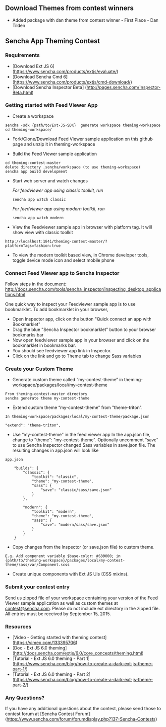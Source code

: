 ## Download Themes from contest winners
* Added package with dan theme from contest winner - First Place - Dan Tilden

## Sencha App Theming Contest

### Requirements
* [Download Ext JS 6] (https://www.sencha.com/products/extjs/evaluate/)
* [Download Sencha Cmd 6] (https://www.sencha.com/products/extjs/cmd-download/)
* [Download Sencha Inspector Beta] (http://pages.sencha.com/Inspector-Beta.html)


### Getting started with Feed Viewer App

* Create a workspace
```
sencha -sdk {path/to/Ext-JS-SDK}  generate workspace theming-workspace
cd theming-workspace/
```
* Fork/Clone/Download Feed Viewer sample application on this github page and unzip it in theming-workspace

* Build the Feed Viewer sample application
```
cd theming-contest-master
delete directory .sencha/workspace (to use theming-workspace)
sencha app build development
```

* Start web server and watch changes

    *For feedviewer app using classic toolkit, run*
    ```
    sencha app watch classic
    ```
    *For feedviewer app using modern toolkit, run*
    ```
    sencha app watch modern
    ```

* View the Feedviewer sample app in browser with platform tag. It will show view with classic toolkit
```
http://localhost:1841/theming-contest-master/?platformTags=fashion:true
```

* To view the modern toolkit based view, in Chrome developer tools, toggle device mode icon and select mobile phone


### Connect Feed Viewer app to Sencha Inspector
Follow steps in the document:
http://docs.sencha.com/tools/sencha_inspector/inspecting_desktop_applications.html

One quick way to inspect your Feedviewer sample app is to use bookmarklet. To add bookmarklet in your browser, 
* Open Inspector app, click on the button "Quick connect an app with Bookmarklet"
* Drag the blue "Sencha Inspector bookmarklet" button to your browser bookmarks bar
* Now open feedviewer sample app in your browser and click on the bookmarklet in bookmarks bar. 
* You should see feedviewer app link in Inspector. 
* Click on the link and go to Theme tab to change Sass variables

### Create your Custom Theme

* Generate custom theme called “my-contest-theme” in theming-workspace/packages/local/my-contest-theme

```
From theming-contest-master directory
sencha generate theme my-contest-theme
```

* Extend custom theme “my-contest-theme” from "theme-triton". 
```
In theming-workspace/packages/local/my-contest-theme/package.json

"extend": "theme-triton",
```
* Use “my-contest-theme” in the feed viewer app
In the app.json file, change to "theme": "my-contest-theme". Optionally uncomment “save” to use Sencha Inspector changed Sass variables in save.json file. The resulting changes in app.json will look like
```
app.json

    "builds": {
        "classic": {
            "toolkit": "classic",
            "theme": "my-contest-theme",
            "sass": {
                "save": "classic/sass/save.json"
            }
        },

        "modern": {
            "toolkit": "modern",
            "theme": "my-contest-theme",
            "sass": {
                "save": "modern/sass/save.json"
            }
        }
    }
```
* Copy changes from the Inspector (or save.json file) to custom theme. 
```
E.g. Add component variable $base-color: #639000; in
{path/to/theming-workspace}/packages/local/my-contest-theme/sass/var/Component.scss
```
* Create unique components with Ext JS UIs (CSS mixins).

### Submit your contest entry
Send us zipped file of your workspace containing your version of the Feed Viewer sample application as well as custom themes at contest@sencha.com. Please do not include ext directory in the zipped file.  All entries must be received by September 15, 2015.


### Resources

* [Video - Getting started with theming contest] (https://vimeo.com/133395706)
* [Doc - Ext JS 6.0 theming] (http://docs.sencha.com/extjs/6.0/core_concepts/theming.html)
* [Tutorial - Ext JS 6.0 theming - Part 1] (https://www.sencha.com/blog/how-to-create-a-dark-ext-js-theme-part-1/)
* [Tutorial - Ext JS 6.0 theming - Part 2] (https://www.sencha.com/blog/how-to-create-a-dark-ext-js-theme-part-2/)

### Any Questions?
If you have any additional questions about the contest, please send those to contest forum at  [Sencha Contest Forum] (https://www.sencha.com/forum/forumdisplay.php?137-Sencha-Contests) 
